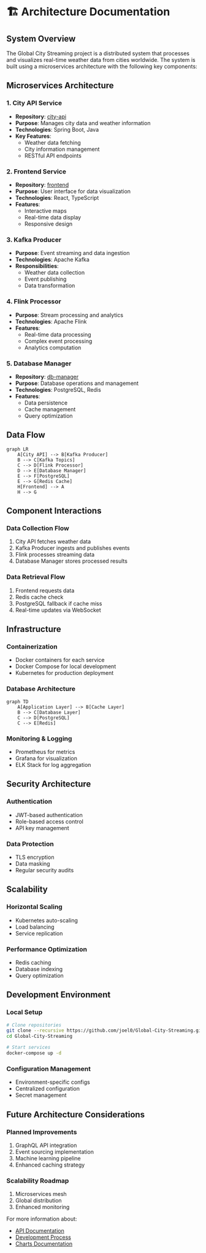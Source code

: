 # 🏗️ Architecture Documentation

## System Overview
The Global City Streaming project is a distributed system that processes and visualizes real-time weather data from cities worldwide. The system is built using a microservices architecture with the following key components:

## Microservices Architecture

### 1. City API Service
- **Repository**: [city-api](https://github.com/joel0/city-api)
- **Purpose**: Manages city data and weather information
- **Technologies**: Spring Boot, Java
- **Key Features**:
  - Weather data fetching
  - City information management
  - RESTful API endpoints

### 2. Frontend Service
- **Repository**: [frontend](https://github.com/joel0/frontend)
- **Purpose**: User interface for data visualization
- **Technologies**: React, TypeScript
- **Features**:
  - Interactive maps
  - Real-time data display
  - Responsive design

### 3. Kafka Producer
- **Purpose**: Event streaming and data ingestion
- **Technologies**: Apache Kafka
- **Responsibilities**:
  - Weather data collection
  - Event publishing
  - Data transformation

### 4. Flink Processor
- **Purpose**: Stream processing and analytics
- **Technologies**: Apache Flink
- **Features**:
  - Real-time data processing
  - Complex event processing
  - Analytics computation

### 5. Database Manager
- **Repository**: [db-manager](https://github.com/joel0/db-manager)
- **Purpose**: Database operations and management
- **Technologies**: PostgreSQL, Redis
- **Features**:
  - Data persistence
  - Cache management
  - Query optimization

## Data Flow
```mermaid
graph LR
    A[City API] --> B[Kafka Producer]
    B --> C[Kafka Topics]
    C --> D[Flink Processor]
    D --> E[Database Manager]
    E --> F[PostgreSQL]
    E --> G[Redis Cache]
    H[Frontend] --> A
    H --> G
```

## Component Interactions

### Data Collection Flow
1. City API fetches weather data
2. Kafka Producer ingests and publishes events
3. Flink processes streaming data
4. Database Manager stores processed results

### Data Retrieval Flow
1. Frontend requests data
2. Redis cache check
3. PostgreSQL fallback if cache miss
4. Real-time updates via WebSocket

## Infrastructure

### Containerization
- Docker containers for each service
- Docker Compose for local development
- Kubernetes for production deployment

### Database Architecture
```mermaid
graph TD
    A[Application Layer] --> B[Cache Layer]
    B --> C[Database Layer]
    C --> D[PostgreSQL]
    C --> E[Redis]
```

### Monitoring & Logging
- Prometheus for metrics
- Grafana for visualization
- ELK Stack for log aggregation

## Security Architecture

### Authentication
- JWT-based authentication
- Role-based access control
- API key management

### Data Protection
- TLS encryption
- Data masking
- Regular security audits

## Scalability

### Horizontal Scaling
- Kubernetes auto-scaling
- Load balancing
- Service replication

### Performance Optimization
- Redis caching
- Database indexing
- Query optimization

## Development Environment

### Local Setup
```bash
# Clone repositories
git clone --recursive https://github.com/joel0/Global-City-Streaming.git
cd Global-City-Streaming

# Start services
docker-compose up -d
```

### Configuration Management
- Environment-specific configs
- Centralized configuration
- Secret management

## Future Architecture Considerations

### Planned Improvements
1. GraphQL API integration
2. Event sourcing implementation
3. Machine learning pipeline
4. Enhanced caching strategy

### Scalability Roadmap
1. Microservices mesh
2. Global distribution
3. Enhanced monitoring

For more information about:
- [API Documentation](./README-API.md)
- [Development Process](./README-DEVELOPMENT-PROCESS.md)
- [Charts Documentation](./README-CHARTS.md)